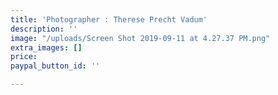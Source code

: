 ```yaml
---
title: 'Photographer : Therese Precht Vadum'
description: ''
image: "/uploads/Screen Shot 2019-09-11 at 4.27.37 PM.png"
extra_images: []
price: 
paypal_button_id: ''

---
```

